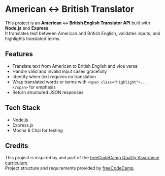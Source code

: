 # American ↔ British Translator

This project is an **American ↔ British English Translator API** built with **Node.js** and **Express**.  
It translates text between American and British English, validates inputs, and highlights translated terms.

## Features

- Translate text from American to British English and vice versa
- Handle valid and invalid input cases gracefully
- Identify when text requires no translation
- Wrap translated words or terms with `<span class="highlight">...</span>` for emphasis
- Return structured JSON responses

## Tech Stack

- Node.js
- Express.js
- Mocha & Chai for testing

## Credits

This project is inspired by and part of the [freeCodeCamp Quality Assurance curriculum](https://www.freecodecamp.org/learn/quality-assurance/).  
Project structure and requirements provided by [freeCodeCamp](https://www.freecodecamp.org/).
